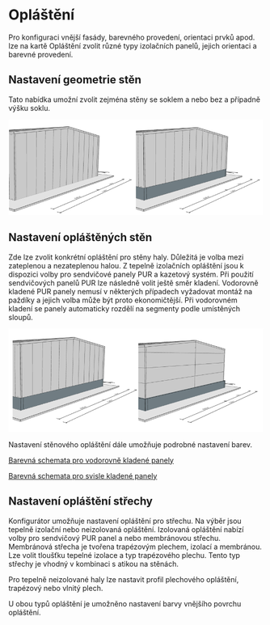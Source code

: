 
# Opláštění

Pro konfiguraci vnější fasády, barevného provedení, orientaci prvků apod. lze na kartě Opláštění zvolit různé typy izolačních panelů, jejich orientaci a barevné provedení. 

## Nastavení geometrie stěn
Tato nabídka umožní zvolit zejména stěny se soklem a nebo bez a případně výšku soklu.

![image](img/224623326-c946946c-d0b4-4865-bd87-0a54fe919229.png)

## Nastavení opláštěných stěn
Zde lze zvolit konkrétní opláštění pro stěny haly. Důležitá je volba mezi zateplenou a nezateplenou halou. Z tepelně izolačních opláštění jsou k dispozici volby pro sendvičové panely PUR a kazetový systém. Při použití sendvičových panelů PUR lze následně volit ještě směr kladení. Vodorovně kladené PUR panely nemusí v některých případech vyžadovat montáž na paždíky a jejich volba může být proto ekonomičtější. Při vodorovném kladení se panely automaticky rozdělí na segmenty podle umístěných sloupů.

![image](img/224623632-ac65c981-282d-4b38-940e-bc698f57df45.png)

Nastavení stěnového opláštění dále umožňuje podrobné nastavení barev. 

[Barevná schemata pro vodorovně kladené panely](../advanced/sheeting/wallColorSchemeHorizontal.md)

[Barevná schemata pro svisle kladené panely](../advanced/sheeting/wallColorSchemeVertical.md)


## Nastavení opláštění střechy
Konfigurátor umožňuje nastavení opláštění pro střechu. Na výběr jsou tepelně izolační nebo neizolovaná opláštění. Izolovaná opláštění nabízí volby pro sendvičový PUR panel a nebo membránovou střechu.
Membránová střecha je tvořena trapézovým plechem, izolací a membránou. Lze volit tloušťku tepelné izolace a typ trapézového plechu. Tento typ střechy je vhodný v kombinaci s atikou na stěnách.

Pro tepelně neizolované haly lze nastavit profil plechového opláštění, trapézový nebo vlnitý plech.

U obou typů opláštění je umožněno nastavení barvy vnějšího povrchu opláštění.
